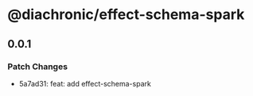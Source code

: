 # @diachronic/effect-schema-spark

## 0.0.1

### Patch Changes

- 5a7ad31: feat: add effect-schema-spark
